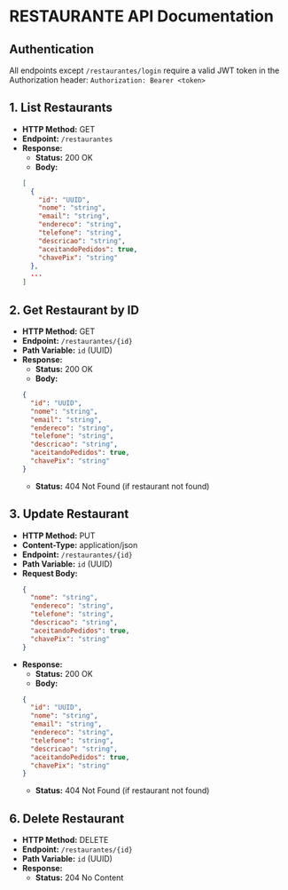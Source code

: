 # RESTAURANTE API Documentation

## Authentication
All endpoints except `/restaurantes/login` require a valid JWT token in the Authorization header:
`Authorization: Bearer <token>`


## 1. List Restaurants
- **HTTP Method:** GET
- **Endpoint:** `/restaurantes`
- **Response:**
  - **Status:** 200 OK
  - **Body:**
  ```json
  [
    {
      "id": "UUID",
      "nome": "string",
      "email": "string",
      "endereco": "string",
      "telefone": "string",
      "descricao": "string",
      "aceitandoPedidos": true,
      "chavePix": "string"
    },
    ...
  ]
  ```

## 2. Get Restaurant by ID
- **HTTP Method:** GET
- **Endpoint:** `/restaurantes/{id}`
- **Path Variable:** `id` (UUID)
- **Response:**
  - **Status:** 200 OK
  - **Body:**
  ```json
  {
    "id": "UUID",
    "nome": "string",
    "email": "string",
    "endereco": "string",
    "telefone": "string",
    "descricao": "string",
    "aceitandoPedidos": true,
    "chavePix": "string"
  }
  ```
  - **Status:** 404 Not Found (if restaurant not found)

## 3. Update Restaurant
- **HTTP Method:** PUT
- **Content-Type:** application/json
- **Endpoint:** `/restaurantes/{id}`
- **Path Variable:** `id` (UUID)
- **Request Body:**
  ```json
  {
    "nome": "string",
    "endereco": "string",
    "telefone": "string",
    "descricao": "string",
    "aceitandoPedidos": true,
    "chavePix": "string"
  }
  ```
- **Response:**
  - **Status:** 200 OK
  - **Body:**
  ```json
  {
    "id": "UUID",
    "nome": "string",
    "email": "string",
    "endereco": "string",
    "telefone": "string",
    "descricao": "string",
    "aceitandoPedidos": true,
    "chavePix": "string"
  }
  ```
  - **Status:** 404 Not Found (if restaurant not found)

## 6. Delete Restaurant
- **HTTP Method:** DELETE
- **Endpoint:** `/restaurantes/{id}`
- **Path Variable:** `id` (UUID)
- **Response:**
  - **Status:** 204 No Content